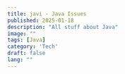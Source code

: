 ```yaml
---
title: javi - Java Issues
published: 2025-01-18
description: "All stuff about Java"
image: ""
tags: [Java]
category: 'Tech'
draft: false
lang: ""
---
```

